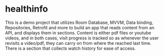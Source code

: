 # healthinfo
This is a demo project that utilizes Room Database, MVVM, Data binding, Repositories, Retrofit and more to build an app that reads content from an API, and displays them in sections. Content is either pdf files or youtube videos, and in both cases, visit progress is tracked so as whenever the user revisits a video/pdf, they can carry on from where the reached last time.
There is a section that collects watch history for ease of access.
